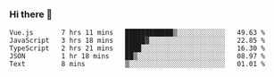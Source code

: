 ### Hi there 👋

<!--
**hjklink/hjklink** is a ✨ _special_ ✨ repository because its `README.md` (this file) appears on your GitHub profile.

Here are some ideas to get you started:

- 🔭 I’m currently working on ...
- 🌱 I’m currently learning ...
- 👯 I’m looking to collaborate on ...
- 🤔 I’m looking for help with ...
- 💬 Ask me about ...
- 📫 How to reach me: ...
- 😄 Pronouns: ...
- ⚡ Fun fact: ...
-->


<!--START_SECTION:waka-->
```text
Vue.js       7 hrs 11 mins   ████████████▒░░░░░░░░░░░░   49.63 % 
JavaScript   3 hrs 18 mins   █████▓░░░░░░░░░░░░░░░░░░░   22.85 % 
TypeScript   2 hrs 21 mins   ████░░░░░░░░░░░░░░░░░░░░░   16.30 % 
JSON         1 hr 18 mins    ██▒░░░░░░░░░░░░░░░░░░░░░░   08.97 % 
Text         8 mins          ▒░░░░░░░░░░░░░░░░░░░░░░░░   01.01 % 
```
<!--END_SECTION:waka-->
